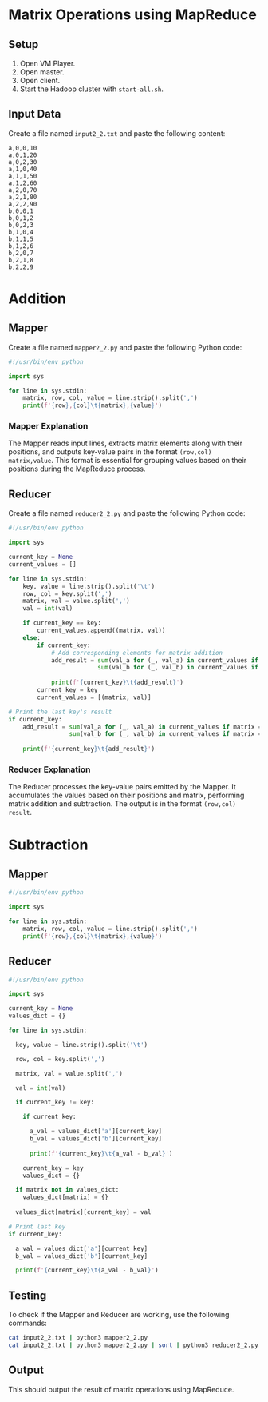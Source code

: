 # Matrix Operations using MapReduce

## Setup

1. Open VM Player.
2. Open master.
3. Open client.
4. Start the Hadoop cluster with `start-all.sh`.

## Input Data

Create a file named `input2_2.txt` and paste the following content:

```plaintext
a,0,0,10
a,0,1,20
a,0,2,30
a,1,0,40
a,1,1,50
a,1,2,60
a,2,0,70
a,2,1,80
a,2,2,90
b,0,0,1
b,0,1,2
b,0,2,3
b,1,0,4
b,1,1,5
b,1,2,6
b,2,0,7
b,2,1,8
b,2,2,9
```
# Addition
## Mapper

Create a file named `mapper2_2.py` and paste the following Python code:

```python
#!/usr/bin/env python

import sys

for line in sys.stdin:
    matrix, row, col, value = line.strip().split(',')
    print(f'{row},{col}\t{matrix},{value}')
```

### Mapper Explanation

The Mapper reads input lines, extracts matrix elements along with their positions, and outputs key-value pairs in the format `(row,col)   matrix,value`. This format is essential for grouping values based on their positions during the MapReduce process.

## Reducer

Create a file named `reducer2_2.py` and paste the following Python code:

```python
#!/usr/bin/env python

import sys

current_key = None
current_values = []

for line in sys.stdin:
    key, value = line.strip().split('\t')
    row, col = key.split(',')
    matrix, val = value.split(',')
    val = int(val)

    if current_key == key:
        current_values.append((matrix, val))
    else:
        if current_key:
            # Add corresponding elements for matrix addition
            add_result = sum(val_a for (_, val_a) in current_values if matrix == 'a') + \
                         sum(val_b for (_, val_b) in current_values if matrix == 'b')
            
            print(f'{current_key}\t{add_result}')
        current_key = key
        current_values = [(matrix, val)]

# Print the last key's result
if current_key:
    add_result = sum(val_a for (_, val_a) in current_values if matrix == 'a') + \
                 sum(val_b for (_, val_b) in current_values if matrix == 'b')
    
    print(f'{current_key}\t{add_result}')

```

### Reducer Explanation

The Reducer processes the key-value pairs emitted by the Mapper. It accumulates the values based on their positions and matrix, performing matrix addition and subtraction. The output is in the format `(row,col)   result`.
# Subtraction
## Mapper

```python
#!/usr/bin/env python

import sys

for line in sys.stdin:
    matrix, row, col, value = line.strip().split(',')
    print(f'{row},{col}\t{matrix},{value}')

```
## Reducer

```python
#!/usr/bin/env python

import sys

current_key = None
values_dict = {} 

for line in sys.stdin:

  key, value = line.strip().split('\t')

  row, col = key.split(',')

  matrix, val = value.split(',')

  val = int(val)

  if current_key != key:

    if current_key:

      a_val = values_dict['a'][current_key]
      b_val = values_dict['b'][current_key]
      
      print(f'{current_key}\t{a_val - b_val}')

    current_key = key  
    values_dict = {}

  if matrix not in values_dict:
    values_dict[matrix] = {}
  
  values_dict[matrix][current_key] = val

# Print last key
if current_key:

  a_val = values_dict['a'][current_key]
  b_val = values_dict['b'][current_key]

  print(f'{current_key}\t{a_val - b_val}')
```
## Testing

To check if the Mapper and Reducer are working, use the following commands:

```bash
cat input2_2.txt | python3 mapper2_2.py
cat input2_2.txt | python3 mapper2_2.py | sort | python3 reducer2_2.py
```

## Output

This should output the result of matrix operations using MapReduce.
```

```
